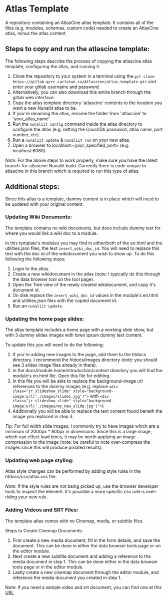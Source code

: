 # Atlas Template

A repository containing an AtlasCine atlas template. It contains all of the files (e.g. modules, schemas, custom code) needed to create an AtlasCine atlas, minus the atlas content. 

## Steps to copy and run the atlascine template:
The following steps describe the process of copying the atlascine atlas template, configuring the atlas, and running it.

1. Clone the repository to your system in a terminal using the `git clone https://gitlab.gcrc.carleton.ca/Atlascine/atlas-template.git` and enter your gitlab username and password.
2. Alternatively, you can also download this entire branch through the gitlab web interface.
3. Copy the atlas template directory 'atlascine' contents to the location you want a new Nunaliit atlas to be.
4. If you're renaming the atlas, rename the folder from 'atlascine' to 'your_atlas_name'.
4. Run the `nunaliit config` command inside the atlas directory to configure the atlas (e.g. setting the CouchDb password, atlas name, port number, etc).
5. Run a `nunaliit update` & `nunaliit run` on your new atlas. 
6. Open a browser to localhost:<your_specified_port> (e.g. localhost:8080).

*Note:* For the above steps to work properly, make sure you have the latest branch-for-atlascine Nunaliit build. Currently there is code unique to atlascine in this branch which is required to run this type of atlas.

## Additional steps:
Since this atlas is a template, dummy content is in place which will need to be updated with your original content.

### Updating Wiki Documents:
The template contains no wiki documents, but does include dummy text for where you would link a wiki doc to a module. 

In this template's modules you may find in either/both of the en.html and the utilities.json files, the text `insert_wiki_doc_id`. You will need to replace this text with the doc id of the wikidocument you wish to show up. To do this following the following steps;

1. Login to the atlas.
2. Create a new wikidocument in the atlas (note: I typically do this through the data browser tool on the tool page).
3. Open the Tree view of the newly created wikidocument, and copy it's document id.
4. On disk replace the `insert_wiki_doc_id` values in the module's en.html and utilities.json files with the copied document id.
5. Run an `nunaliit update`.

### Updating the home page slides:
The atlas template includes a home page with a working slide show, but with 3 dummy slides images with loren ipsum dummy text content. 

To update this you will need to do the following;

1. If you're adding new images to the page, add them to the htdocs directory. I recommend the htdocs/images directory (note: you should see 3 slides image files already in there).
2. In the docs/module.home/introduction/content directory you will find the module's en.html file. Open this file for editting.
3. In this file you will be able to replace the background-image url references to the dummy images (e.g. replace `<div class="jr_slideshow_slide" style="background-image:url('./images/slide1.jpg')">` with `<div class="jr_slideshow_slide" style="background-image:url('./images/my_new_slide.jpg')">`)
4. Additionally you will be able to replace the text content found beneth the image you replaced in step 3. 

*Tip:* For full width slide images, I commonly try to have images which are a minimum of 2000px * 800px in dimensions. Since this is a large image, which can effect load times, it may be worth applying an image compression to the image (note: be careful to note over-compress the images since this will produce pixlated results).

### Updating web page styling:
Atlas style changes can be performed by adding style rules in the htdocs/css/atlas.css file. 

*Note*: If the style rules are not being picked up, use the browser developer tools to inspect the element. It's possible a more specific css rule is over-riding your new rule.

### Adding Videos and SRT Files:
The template atlas comes with no Cinemap, media, or subtitle files. 

Steps to Create Cinemap Documents:

1. First create a new media document, fill in the form details, and save the document. This can be done in either the data browser tools page or on the editor module. 
2. Next create a new subtitle document and adding a reference to the media document in step 1. This can be done either in the data browser tools page or in the editor module.
3. Lastly create a new cinemap document through the editor module, and reference the media document you created in step 1. 

Note: If you need a sample video and srt document, you can find one at this [URL](http://www.storiesinflight.com/js_videosub/)
